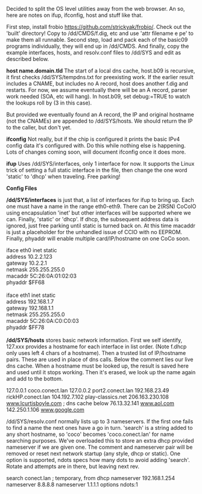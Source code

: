 Decided to split the OS level utilities away from the web browser. An so, here are notes on ifup, ifconfig, host and stuff like that. 

First step, install frobio https://github.com/strickyak/frobio/.  Check out the 'built' directory! Copy to /dd/CMDS/f.dig, etc and use 'attr filename e pe' to make them all runnable. Second step, load and pack each of the basic09 programs individually, they will end up in /dd/CMDS. And finally, copy the example interfaces, hosts, and resolv.conf files to /dd/SYS and edit as described below. 
 

<b>host name.domain.tld</b>
The start of a local dns cache, host.b09 is recursive, it first checks /dd/SYS/tempdns.txt for preexisting work. If the earlier result includes a CNAME, but includes no A record, host does another f.dig and restarts. For now, we assume eventually there will be an A record, parser work needed (SOA, etc will hang).  In host.b09, set debug:=TRUE to watch the lookups roll by (3 in this case). 

But provided we eventually found an A record, the IP and original hostname (not the CNAMEs) are appended to /dd/SYS/hosts. We should return the IP to the caller, but don't yet.


<b>ifconfig</b>
Not really, but if the chip is configured it prints the basic IPv4 config data it's configured with. Do this while nothing else is happening. Lots of changes coming soon, will document ifconfig once it does more.


<b>ifup</b>
Uses /dd/SYS/interfaces, only 1 interface for now. It supports the Linux trick of setting a full static interface in the file, then change the one word 'static' to 'dhcp' when traveling. Free parking!

<b>Config Files</b>

<b>/dd/SYS/interfaces</b> is just that, a list of interfaces for ifup to bring up. Each one must have a name in the range eth0-eth9. There can be 2(RSN) CoCoIO using encapsulation 'inet' but other interfaces will be supported where we can. Finally, 'static' or 'dhcp'. If dhcp, the subsequent address data is ignored, just free parking until static is turned back on. At this time macaddr is just a placeholder for the unhandled issue of CCIO with no EEPROM. Finally, phyaddr will enable multiple card/IP/hostname on one CoCo soon.

iface eth0 inet static<br>
    address 10.2.2.123<br>
    gateway 10.2.2.1<br>
    netmask 255.255.255.0<br>
    macaddr 5C:26:0A:01:02:03<br>
    phyaddr $FF68<br>
<br>
iface eth1 inet static<br>
    address 192.168.1.7<br>
    gateway 192.168.1.1<br>
    netmask 255.255.255.0<br>
    macaddr 5C:26:0A:C0:C0:03<br>
    phyaddr $FF78<br>
<br>
 <b>/dd/SYS/hosts</b> stores basic network information. First we self identify, 127.xxx provides a hostname for each interface in list order. (Note f.dhcp only uses left 4 chars of a hostname).  Then a trusted list of IP/hostname pairs. These are used in place of dns calls. Below the comment lies our live dns cache. When a hostname must be looked up, the result is saved here and used until it stops working. Then it's erased, we look up the name again and add to the bottom.

   127.0.0.1   coco.conect.lan
   127.0.0.2   port2.conect.lan
   192.168.23.49 rickHP.conect.lan
   104.192.7.102 play-classics.net
   206.163.230.108 www.lcurtisboyle.com
   ; dns cache below
   76.13.32.141   www.aol.com
   142.250.1.106   www.google.com


/dd/SYS/resolv.conf normally lists up to 3 nameservers. If the first one fails to find a name the next ones have a go in turn.  'search' is a string added to any short hostname, so 'coco' becomes 'coco.conect.lan' for name searching purposes. We've overloaded this to store an extra dhcp provided nameserver if we are given one. The comment and nameserver pair will be removed or reset next network startup (any style, dhcp or static). 
One option is supported, ndots specs how many dots to avoid adding 'search'. Rotate and attempts are in there, but leaving next rev. 

   search conect.lan
   ; temporary, from dhcp 
   nameserver 192.168.1.254
   nameserver 8.8.8.8
   nameserver 1.1.1.1
   options ndots:1
